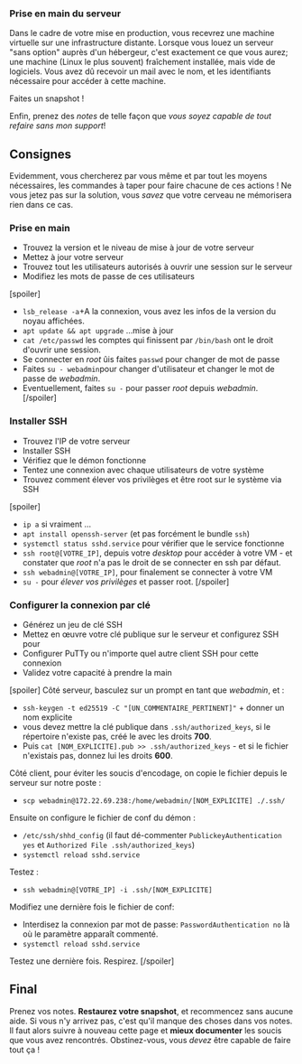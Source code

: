 ### Prise en main du serveur
Dans le cadre de votre mise en production, vous recevrez une machine virtuelle sur une infrastructure distante. Lorsque vous louez un serveur "sans option" auprès d'un hébergeur, c'est exactement ce que vous aurez; une machine (Linux le plus souvent) fraîchement installée, mais vide de logiciels. Vous avez dû recevoir un mail avec le nom, et les identifiants nécessaire pour accéder à cette machine.

<div class="astuce">Faites un snapshot !</div>

Enfin, prenez des _notes_ de telle façon que _vous soyez capable de tout refaire sans mon support_!
## Consignes
Evidemment, vous chercherez par vous même et par tout les moyens nécessaires, les commandes à taper pour faire chacune de ces actions ! Ne vous jetez pas sur la solution, vous _savez_ que votre cerveau ne mémorisera rien dans ce cas.
### Prise en main
 - Trouvez la version et le niveau de mise à jour de votre serveur
 - Mettez à jour votre serveur
 - Trouvez tout les utilisateurs autorisés à ouvrir une session sur le serveur
 - Modifiez les mots de passe de ces utilisateurs

[spoiler]
 - `lsb_release -a`+A la connexion, vous avez les infos de la version du noyau affichées.
 - `apt update && apt upgrade` …mise à jour
 - `cat /etc/passwd` les comptes qui finissent par `/bin/bash` ont le droit d'ouvrir une session.
 - Se connecter en _root_ ûis faites `passwd` pour changer de mot de passe
 - Faites `su - webadmin`pour changer d'utilisateur et changer le mot de passe de _webadmin_.
 - Eventuellement, faites `su -` pour passer _root_ depuis _webadmin_.
[/spoiler]

### Installer SSH
 - Trouvez l'IP de votre serveur
 - Installer SSH
 - Vérifiez que le démon fonctionne
 - Tentez une connexion avec chaque utilisateurs de votre système
 - Trouvez comment élever vos privilèges et être root sur le système via SSH

[spoiler]
 - `ip a` si vraiment ...
 - `apt install openssh-server` (et pas forcément le bundle `ssh`)
 - `systemctl status sshd.service` pour vérifier que le service fonctionne
 - `ssh root@[VOTRE_IP]`, depuis votre _desktop_ pour accéder à votre VM - et constater que _root_ n'a pas le droit de se connecter en ssh par défaut.
 - `ssh webadmin@[VOTRE_IP]`, pour finalement se connecter à votre VM
 - `su -` pour _élever vos privilèges_ et passer root.
[/spoiler]

### Configurer la connexion par clé
 - Générez un jeu de clé SSH
 - Mettez en œuvre votre clé publique sur le serveur et configurez SSH pour
 - Configurer PuTTy ou n'importe quel autre client SSH pour cette connexion
 - Validez votre capacité à prendre la main

[spoiler]
Côté serveur, basculez sur un prompt en tant que _webadmin_, et :
 - `ssh-keygen -t ed25519 -C "[UN_COMMENTAIRE_PERTINENT]"` + donner un nom explicite
 - vous devez mettre la clé publique dans `.ssh/authorized_keys`, si le répertoire n'existe pas, créé le avec les droits **700**.
 - Puis `cat [NOM_EXPLICITE].pub >> .ssh/authorized_keys` - et si le fichier n'existais pas, donnez lui les droits **600**.

Côté client, pour éviter les soucis d'encodage, on copie le fichier depuis le serveur sur notre poste :
 - `scp webadmin@172.22.69.238:/home/webadmin/[NOM_EXPLICITE] ./.ssh/`

Ensuite on configure le fichier de conf du démon :
 - `/etc/ssh/shhd_config` (il faut dé-commenter `PublickeyAuthentication yes` et `Authorized File .ssh/authorized_keys`)
 - `systemctl reload sshd.service`

Testez :
 - `ssh webadmin@[VOTRE_IP] -i .ssh/[NOM_EXPLICITE]`

Modifiez une dernière fois le fichier de conf:
 - Interdisez la connexion par mot de passe: `PasswordAuthentication no` là où le paramètre apparaît commenté. 
 -  `systemctl reload sshd.service`

Testez une dernière fois. Respirez.
[/spoiler]

## Final
Prenez vos notes. **Restaurez votre snapshot**, et recommencez sans aucune aide.
Si vous n'y arrivez pas, c'est qu'il manque des choses dans vos notes. Il faut alors suivre à nouveau cette page et **mieux documenter** les soucis que vous avez rencontrés. Obstinez-vous, vous _devez_ être capable de faire tout ça !
